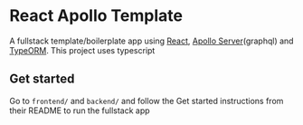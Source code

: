 # React Apollo Template

A fullstack template/boilerplate app using [React](https://reactjs.org), [Apollo Server](https://www.apollographql.com)(graphql) and [TypeORM](https://www.apollographql.com). This project uses typescript

## Get started

Go to `frontend/` and `backend/` and follow the Get started instructions from their README to run the fullstack app
